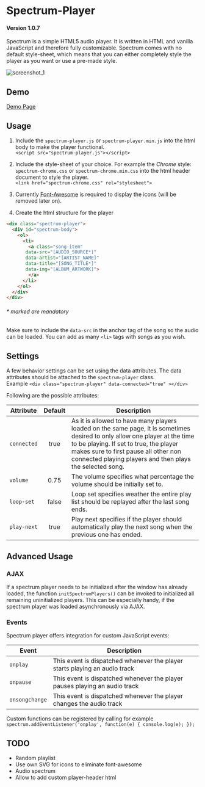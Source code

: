 # Spectrum-Player 
#### Version 1.0.7

Spectrum is a simple HTML5 audio player. It is written in HTML and vanilla JavaScript and therefore fully customizable. Spectrum comes with no default style-sheet, which means that you can either completely style the player as you want or use a pre-made style.

![screenshot_1](https://user-images.githubusercontent.com/7956606/54828167-e23cc080-4cb3-11e9-9b0f-a25f8011ea05.png)




## Demo

[Demo Page](https://haeri.github.io/Spectrum-Player/docs)



## Usage

1. Include the `spectrum-player.js` or `spectrum-player.min.js` into the html body to make the player functional.  
`<script src="spectrum-player.js"></script>`

2. Include the style-sheet of your choice. For example the *Chrome* style: `spectrum-chrome.css` or `spectrum-chrome.min.css` into the html header document to style the player.  
`<link href="spectrum-chrome.css" rel="stylesheet">`

3. Currently [Font-Awesome](https://fontawesome.com/how-to-use/on-the-web/setup/getting-started?using=web-fonts-with-css) is required to display the icons (will be removed later on). 

4. Create the html structure for the player
```html
<div class="spectrum-player">
  <div id="spectrum-body">
    <ol>
      <li>
        <a class="song-item" 
	   data-src="[AUDIO_SOURCE*]" 
	   data-artist="[ARTIST_NAME]" 
	   data-title="[SONG_TITLE*]" 
	   data-img="[ALBUM_ARTWORK]">
        </a>
      </li>
    </ol>
  </div>
</div>
```
###### * marked are mandatory
Make sure to include the `data-src` in the anchor tag of the song so the audio can be loaded. You can add as many `<li>` tags with songs as you wish.


## Settings

A few behavior settings can be set using the data attributes. The data attributes should be attached to the `spectrum-player` class.  
Example `<div class="spectrum-player" data-connected="true" ></div>`

Following are the possible attributes:

| Attribute | Default | Description |
| --- | :---: | --- |
| `connected` | true | As it is allowed to have many players loaded on the same page, it is sometimes desired to only allow one player at the time to be playing. If set to true, the player makes sure to first pause all other non connected playing players and then plays the selected song. |
| `volume` | 0.75 | The volume specifies what percentage the volume should be initially set to. |
| `loop-set` | false | Loop set specifies weather the entire play list should be replayed after the last song ends. |
| `play-next` | true | Play next specifies if the player should automatically play the next song when the previous one has ended. |


## Advanced Usage

### AJAX
If a spectrum player needs to be initialized after the window has already loaded, the function `initSpectrumPlayers()` can be invoked to initialized all remaining uninitialized players. This can be especially handy, if the spectrum player was loaded asynchronously via AJAX.

### Events
Spectrum player offers integration for custom JavaScript events:

| Event | Description |
| --- | --- |
| `onplay` | This event is dispatched whenever the player starts playing an audio track |
| `onpause` | This event is dispatched whenever the player pauses playing an audio track |
| `onsongchange` | This event is dispatched whenever the player changes the audio track |

Custom functions can be registered by calling for example  
`spectrum.addEventListener('onplay', function(e) { console.log(e); });`



## TODO

- Random playlist
- Use own SVG for icons to eliminate font-awesome
- Audio spectrum
- Allow to add custom player-header html
